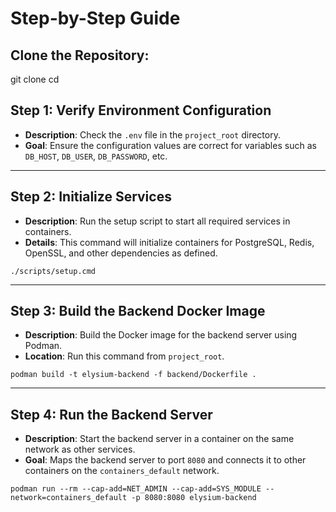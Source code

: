 
# Step-by-Step Guide

## Clone the Repository:

git clone <repository-url>
cd <repository-directory>

## Step 1: Verify Environment Configuration
- **Description**: Check the `.env` file in the `project_root` directory.
- **Goal**: Ensure the configuration values are correct for variables such as `DB_HOST`, `DB_USER`, `DB_PASSWORD`, etc.

---

## Step 2: Initialize Services
- **Description**: Run the setup script to start all required services in containers.
- **Details**: This command will initialize containers for PostgreSQL, Redis, OpenSSL, and other dependencies as defined.
```
./scripts/setup.cmd
```

---

## Step 3: Build the Backend Docker Image
- **Description**: Build the Docker image for the backend server using Podman.
- **Location**: Run this command from `project_root`.
```
podman build -t elysium-backend -f backend/Dockerfile .
```

---

## Step 4: Run the Backend Server
- **Description**: Start the backend server in a container on the same network as other services.
- **Goal**: Maps the backend server to port `8080` and connects it to other containers on the `containers_default` network.
```
podman run --rm --cap-add=NET_ADMIN --cap-add=SYS_MODULE --network=containers_default -p 8080:8080 elysium-backend
```
